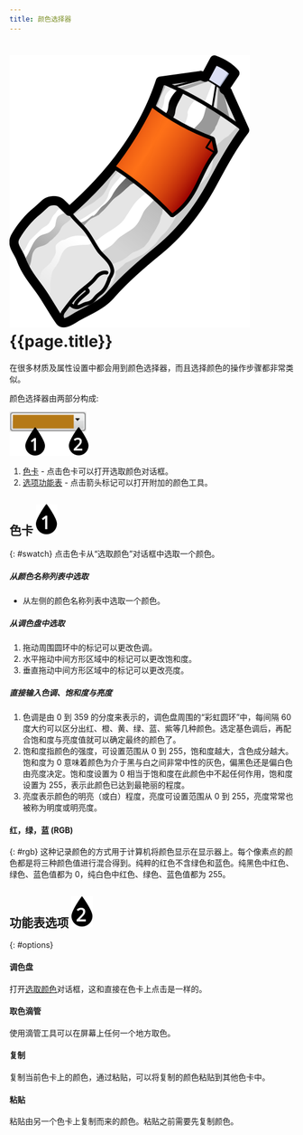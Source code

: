 ```yaml
---
title: 颜色选择器 
---
```


# ![images/paint.svg](images/paint.svg) {{page.title}}
在很多材质及属性设置中都会用到颜色选择器，而且选择颜色的操作步骤都非常类似。


颜色选择器由两部分构成:

![images/colorswatch-002.svg](images/colorswatch-002.svg)

1. [色卡](#swatch) - 点击色卡可以打开选取颜色对话框。
1. [选项功能表](#options) - 点击箭头标记可以打开附加的颜色工具。

## 色卡 ![images/callout-1-vertical.svg](images/callout-1-vertical.svg)
{: #swatch}
点击色卡从“选取颜色”对话框中选取一个颜色。

##### 从颜色名称列表中选取
* 从左侧的颜色名称列表中选取一个颜色。

##### 从调色盘中选取
1. 拖动周围圆环中的标记可以更改色调。
1. 水平拖动中间方形区域中的标记可以更改饱和度。
1. 垂直拖动中间方形区域中的标记可以更改亮度。

##### 直接输入色调、饱和度与亮度
1. 色调是由 0 到 359 的分度来表示的，调色盘周围的“彩虹圆环”中，每间隔 60 度大约可以区分出红、橙、黄、绿、蓝、紫等几种颜色。选定基色调后，再配合饱和度与亮度值就可以确定最终的颜色了。
1. 饱和度指颜色的强度，可设置范围从 0 到 255，饱和度越大，含色成分越大。饱和度为 0 意味着颜色为介于黑与白之间非常中性的灰色，偏黑色还是偏白色由亮度决定。饱和度设置为 0 相当于饱和度在此颜色中不起任何作用，饱和度设置为 255，表示此颜色已达到最艳丽的程度。
1. 亮度表示颜色的明亮（或白）程度，亮度可设置范围从 0 到 255，亮度常常也被称为明度或明亮度。

#### 红，绿，蓝 (RGB)
{: #rgb}
这种记录颜色的方式用于计算机将颜色显示在显示器上。每个像素点的颜色都是将三种颜色值进行混合得到。纯粹的红色不含绿色和蓝色。纯黑色中红色、绿色、蓝色值都为 0，纯白色中红色、绿色、蓝色值都为 255。

## 功能表选项 ![images/callout-2-vertical.svg](images/callout-2-vertical.svg)
{: #options}

#### 调色盘
打开[选取颜色](#swatch)对话框，这和直接在色卡上点击是一样的。

#### 取色滴管
使用滴管工具可以在屏幕上任何一个地方取色。

#### 复制
复制当前色卡上的颜色，通过粘贴，可以将复制的颜色粘贴到其他色卡中。

#### 粘贴
粘贴由另一个色卡上复制而来的颜色。粘贴之前需要先复制颜色。

